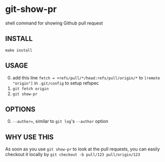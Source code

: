 git-show-pr
===========

shell command for showing Github pull request

## INSTALL

`make install`

## USAGE

0. add this line `fetch = +refs/pull/*/head:refs/pull/origin/*` to `[remote "origin"]` in `.git/config` to setup refspec
0. `git fetch origin`
0. `git show-pr`

## OPTIONS

0. `--author=`, similar to `git log`'s `--author` option

## WHY USE THIS

As soon as you use `git show-pr` to look at the pull requests, you can easily checkout it locally by `git checkout -b pull/123 pull/origin/123`
